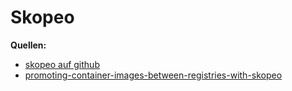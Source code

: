 # Skopeo

**Quellen:**

* [skopeo auf github](https://github.com/containers/skopeo)
* [promoting-container-images-between-registries-with-skopeo](https://blog.openshift.com/promoting-container-images-between-registries-with-skopeo/)